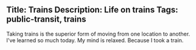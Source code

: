 Title: Trains
Description: Life on trains
Tags: public-transit, trains
---
Taking trains is the superior form of moving from one location to another. I've learned so much today. My mind is relaxed. Because I took a train.
